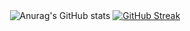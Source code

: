 <div align="center">

  <img src="https://github-readme-stats.vercel.app/api?username=Nade00&show_icons=true&theme=synthwave" alt="Anurag's GitHub stats">

  <a href="https://git.io/streak-stats">
    <img src="https://github-readme-streak-stats.herokuapp.com?user=Nade00&theme=synthwave" alt="GitHub Streak">
  </a>
  
</div>
